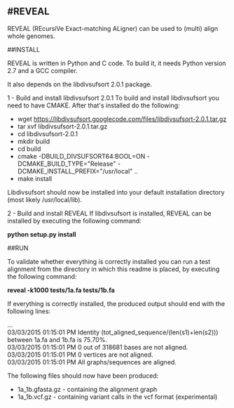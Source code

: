 
#REVEAL
-----------------

REVEAL (REcursiVe Exact-matching ALigner) can be used to (multi) align whole genomes.

##INSTALL

REVEAL is written in Python and C code. To build it, it needs Python version 2.7 and a GCC compiler.

It also depends on the libdivsufsort 2.0.1 package.


1 - Build and install libdivsufsort 2.0.1
To build and install libdivsufsort you need to have CMAKE. After that's installed do the following:

- wget https://libdivsufsort.googlecode.com/files/libdivsufsort-2.0.1.tar.gz
- tar xvf libdivsufsort-2.0.1.tar.gz
- cd libdivsufsort-2.0.1
- mkdir build
- cd build
- cmake -DBUILD\_DIVSUFSORT64:BOOL=ON -DCMAKE\_BUILD\_TYPE="Release" -DCMAKE\_INSTALL\_PREFIX="/usr/local" ..
- make install

Libdivsufsort should now be installed into your default installation directory (most likely /usr/local/lib).

2 - Build and install REVEAL 
If libdivsufsort is installed, REVEAL can be installed by executing the following command:

**python setup.py install**

##RUN

To validate whether everything is correctly installed you can run a test alignment from the directory in which this readme is placed, by executing the following command:  

**reveal -k1000 tests/1a.fa tests/1b.fa**  
  
If everything is correctly installed, the produced output should end with the following lines:  
  
...  
03/03/2015 01:15:01 PM Identity (tot\_aligned\_sequence/(len(s1)+len(s2))) between 1a.fa and 1b.fa is 75.70%.  
03/03/2015 01:15:01 PM 0 out of 318681 bases are not aligned.  
03/03/2015 01:15:01 PM 0 vertices are not aligned.  
03/03/2015 01:15:01 PM All graphs/sequences are aligned.  

The following files should now have been produced:
- 1a\_1b.gfasta.gz - containing the alignment graph
- 1a\_1b.vcf.gz - containing variant calls in the vcf format (experimental)

